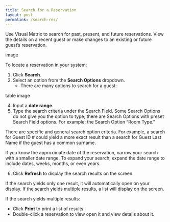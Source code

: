 ```yaml
---
title: Search for a Reservation
layout: post
permalink: /search-res/
---
```


Use Visual Matrix to search for past, present, and future reservations. View the details on
a recent guest or make changes to an existing or future guest’s reservation.

image

To locate a reservation in your system:
1. Click **Search**.
2. Select an option from the **Search Options** dropdown.
     - There are many options to search for a guest:

table image

4. Input a **date range**.
5. Type the search criteria under the Search Field.
Some Search Options do not give you the option to type; there are Search Options
with preset Search Field options. For example: the Search Option “Room Type."

There are specific and general search option criteria. For example, a search for Guest
ID # could yield a more exact result than a search for Guest Last Name if the guest
has a common surname.

If you know the approximate date of the reservation, narrow your search with a
smaller date range. To expand your search, expand the date range to include dates,
weeks, months, or even years.

6. Click **Refresh** to display the search results on the screen.

If the search yields only one result, it will automatically open on your display. If the
search yields multiple results, a list will display on the screen.

If the search yields multiple results:
- Click **Print** to print a list of results.
- Double-click a reservation to view open it and view details about it.
